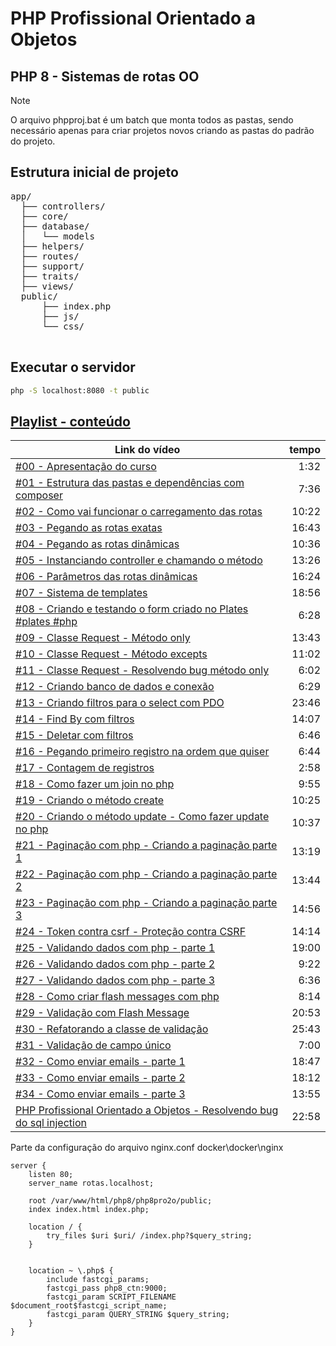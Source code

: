 # PHP Profissional Orientado a Objetos

## PHP 8 - Sistemas de rotas OO



> [!NOTE]
> O arquivo phpproj.bat é um batch que monta todos as pastas, sendo necessário apenas para criar projetos novos criando as pastas do padrão do projeto.

## Estrutura inicial de projeto
<pre>
app/
  ├── controllers/
  ├── core/
  ├── database/
  │   └── models
  ├── helpers/
  ├── routes/
  ├── support/
  ├── traits/
  ├── views/
  public/
      ├── index.php
      ├── js/
      └── css/

</pre>

## Executar o servidor
~~~bash
php -S localhost:8080 -t public
~~~


## [Playlist - conteúdo ](https://www.youtube.com/playlist?list=PLyugqHiq-SKdK8YjyV7x51IWZxpk9wVQN)
  
Link do vídeo                                      | tempo
-------------------------------------------------- | ------:
[#00 - Apresentação do curso](https://www.youtube.com/watch?v=v3yCBmhUUtY&list=PLyugqHiq-SKdK8YjyV7x51IWZxpk9wVQN&index=1&pp=iAQB) | 1:32
[#01 - Estrutura das pastas e dependências com composer](https://www.youtube.com/watch?v=nvCDYRS2QzM&list=PLyugqHiq-SKdK8YjyV7x51IWZxpk9wVQN&index=2&pp=iAQB) | 7:36
[#02 - Como vai funcionar o carregamento das rotas](https://www.youtube.com/watch?v=LVcIgUlbhcM&list=PLyugqHiq-SKdK8YjyV7x51IWZxpk9wVQN&index=3&pp=iAQB) | 10:22
[#03 - Pegando as rotas exatas](https://www.youtube.com/watch?v=VPO68M8cpsM&list=PLyugqHiq-SKdK8YjyV7x51IWZxpk9wVQN&index=4&pp=iAQB) | 16:43
[#04 - Pegando as rotas dinâmicas](https://www.youtube.com/watch?v=zPARkz2Krgw&list=PLyugqHiq-SKdK8YjyV7x51IWZxpk9wVQN&index=5&pp=iAQB) | 10:36
[#05 - Instanciando controller e chamando o método](https://www.youtube.com/watch?v=MdWI6m5hHzU&list=PLyugqHiq-SKdK8YjyV7x51IWZxpk9wVQN&index=6&pp=iAQB) | 13:26
[#06 - Parâmetros das rotas dinâmicas](https://www.youtube.com/watch?v=3k-w0R5mA3w&list=PLyugqHiq-SKdK8YjyV7x51IWZxpk9wVQN&index=7&pp=iAQB) | 16:24
[#07 - Sistema de templates](https://www.youtube.com/watch?v=7CZW4cea49c&list=PLyugqHiq-SKdK8YjyV7x51IWZxpk9wVQN&index=8&pp=iAQB) | 18:56
[#08 - Criando e testando o form criado no Plates #plates #php](https://www.youtube.com/watch?v=KIovWG1FRbU&list=PLyugqHiq-SKdK8YjyV7x51IWZxpk9wVQN&index=9&pp=iAQB) | 6:28
[#09 - Classe Request - Método only](https://www.youtube.com/watch?v=AonNyAW6zEs&list=PLyugqHiq-SKdK8YjyV7x51IWZxpk9wVQN&index=10&pp=iAQB) | 13:43
[#10 - Classe Request - Método excepts](https://www.youtube.com/watch?v=K_sEnhWyBP0&list=PLyugqHiq-SKdK8YjyV7x51IWZxpk9wVQN&index=11&pp=iAQB) | 11:02
[#11 - Classe Request - Resolvendo bug método only](https://www.youtube.com/watch?v=wAVwmcHRQfs&list=PLyugqHiq-SKdK8YjyV7x51IWZxpk9wVQN&index=12&pp=iAQB) | 6:02
[#12 - Criando banco de dados e conexão](https://www.youtube.com/watch?v=aU9vy4I3ufc&list=PLyugqHiq-SKdK8YjyV7x51IWZxpk9wVQN&index=13&pp=iAQB) | 6:29
[#13 - Criando filtros para o select com PDO](https://www.youtube.com/watch?v=5qB3Wj8EiQo&list=PLyugqHiq-SKdK8YjyV7x51IWZxpk9wVQN&index=14&pp=iAQB) | 23:46
[#14 - Find By com filtros](https://www.youtube.com/watch?v=5vnf8yNSZ5o&list=PLyugqHiq-SKdK8YjyV7x51IWZxpk9wVQN&index=15&pp=iAQB) | 14:07
[#15 - Deletar com filtros](https://www.youtube.com/watch?v=WJdeBO2QLls&list=PLyugqHiq-SKdK8YjyV7x51IWZxpk9wVQN&index=16&pp=iAQB) | 6:46
[#16 - Pegando primeiro registro na ordem que quiser](https://www.youtube.com/watch?v=5XXzDRndoWQ&list=PLyugqHiq-SKdK8YjyV7x51IWZxpk9wVQN&index=17&pp=iAQB) | 6:44
[#17 - Contagem de registros](https://www.youtube.com/watch?v=m1IvfjMLYdA&list=PLyugqHiq-SKdK8YjyV7x51IWZxpk9wVQN&index=18&pp=iAQB) | 2:58
[#18 - Como fazer um join no php](https://www.youtube.com/watch?v=IlEUtTK8D-0&list=PLyugqHiq-SKdK8YjyV7x51IWZxpk9wVQN&index=19&pp=iAQB) | 9:55
[#19 - Criando o método create](https://www.youtube.com/watch?v=eZopCl7mRKg&list=PLyugqHiq-SKdK8YjyV7x51IWZxpk9wVQN&index=20&pp=iAQB) | 10:25
[#20 - Criando o método update - Como fazer update no php](https://www.youtube.com/watch?v=rAjKLoliz3Q&list=PLyugqHiq-SKdK8YjyV7x51IWZxpk9wVQN&index=21&pp=iAQB) | 10:37
[#21 - Paginação com php - Criando a paginação parte 1](https://www.youtube.com/watch?v=IKblKZXMvcM&list=PLyugqHiq-SKdK8YjyV7x51IWZxpk9wVQN&index=22&pp=iAQB) | 13:19
[#22 - Paginação com php - Criando a paginação parte 2](https://www.youtube.com/watch?v=n9zr-bkB-68&list=PLyugqHiq-SKdK8YjyV7x51IWZxpk9wVQN&index=23&pp=iAQB) | 13:44
[#23 - Paginação com php - Criando a paginação parte 3](https://www.youtube.com/watch?v=Y0PLXuxbQRg&list=PLyugqHiq-SKdK8YjyV7x51IWZxpk9wVQN&index=24&pp=iAQB) | 14:56
[#24 - Token contra csrf - Proteção contra CSRF](https://www.youtube.com/watch?v=ELH-N5S3PJk&list=PLyugqHiq-SKdK8YjyV7x51IWZxpk9wVQN&index=25&pp=iAQB) | 14:14
[#25 - Validando dados com php - parte 1](https://www.youtube.com/watch?v=TUpZ44nUh9E&list=PLyugqHiq-SKdK8YjyV7x51IWZxpk9wVQN&index=26&pp=iAQB) | 19:00
[#26 - Validando dados com php - parte 2](https://www.youtube.com/watch?v=oEea-e87srg&list=PLyugqHiq-SKdK8YjyV7x51IWZxpk9wVQN&index=27&pp=iAQB) | 9:22
[#27 - Validando dados com php - parte 3](https://www.youtube.com/watch?v=Qf8NpTD8c4k&list=PLyugqHiq-SKdK8YjyV7x51IWZxpk9wVQN&index=28&pp=iAQB) | 6:36
[#28 - Como criar flash messages com php](https://www.youtube.com/watch?v=g5FPAppZiqo&list=PLyugqHiq-SKdK8YjyV7x51IWZxpk9wVQN&index=29&pp=iAQB) | 8:14
[#29 - Validação com Flash Message](https://www.youtube.com/watch?v=efB8fUzMZe0&list=PLyugqHiq-SKdK8YjyV7x51IWZxpk9wVQN&index=30&pp=iAQB) | 20:53
[#30 - Refatorando a classe de validação](https://www.youtube.com/watch?v=aoJRTkKnBNY&list=PLyugqHiq-SKdK8YjyV7x51IWZxpk9wVQN&index=31&pp=iAQB) | 25:43
[#31 - Validação de campo único](https://www.youtube.com/watch?v=EwU0ijjMTSw&list=PLyugqHiq-SKdK8YjyV7x51IWZxpk9wVQN&index=32&pp=iAQB) | 7:00
[#32 - Como enviar emails - parte 1](https://www.youtube.com/watch?v=N-071QyQ_gg&list=PLyugqHiq-SKdK8YjyV7x51IWZxpk9wVQN&index=33&pp=iAQB) | 18:47
[#33 - Como enviar emails - parte 2](https://www.youtube.com/watch?v=JT063o8OaHY&list=PLyugqHiq-SKdK8YjyV7x51IWZxpk9wVQN&index=34&pp=iAQB) | 18:12
[#34 - Como enviar emails - parte 3](https://www.youtube.com/watch?v=BFyEVqqaX9c&list=PLyugqHiq-SKdK8YjyV7x51IWZxpk9wVQN&index=35&pp=iAQB) | 13:55
[PHP Profissional Orientado a Objetos - Resolvendo bug do sql injection](https://www.youtube.com/watch?v=O4reeB1WkcM&list=PLyugqHiq-SKdK8YjyV7x51IWZxpk9wVQN&index=36&pp=iAQB) | 22:58


Parte da configuração do arquivo nginx.conf
docker\docker\nginx
```
server {
    listen 80;
    server_name rotas.localhost;

    root /var/www/html/php8/php8pro2o/public;
    index index.html index.php;

    location / {
	    try_files $uri $uri/ /index.php?$query_string;
    }


    location ~ \.php$ {
        include fastcgi_params;
        fastcgi_pass php8_ctn:9000;
        fastcgi_param SCRIPT_FILENAME $document_root$fastcgi_script_name;
        fastcgi_param QUERY_STRING $query_string;
    }
}

``` 